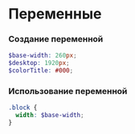 # Переменные

### Создание переменной

```scss
$base-width: 260px;
$desktop: 1920px;
$colorTitle: #000;
```

### Использование переменной

```scss
.block {
  width: $base-width;
}
```
